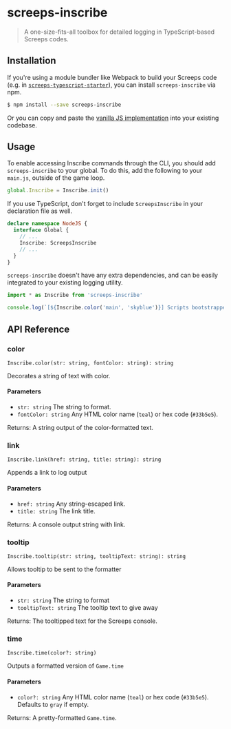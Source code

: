# screeps-inscribe

> A one-size-fits-all toolbox for detailed logging in TypeScript-based Screeps codes.

## Installation

If you're using a module bundler like Webpack to build your Screeps code (e.g. in [`screeps-typescript-starter`](https://github.com/screepers/screeps-typescript-starter)), you can install `screeps-inscribe` via npm.

```bash
$ npm install --save screeps-inscribe
```

Or you can copy and paste the [vanilla JS implementation](https://gist.github.com/resir014/5b7dee4d6a5c8094f25b6e8d3e1cb35d) into your existing codebase.

## Usage

To enable accessing Inscribe commands through the CLI, you should add `screeps-inscribe` to your global. To do this, add the following to your `main.js`, outside of the game loop.

```js
global.Inscribe = Inscribe.init()
```

If you use TypeScript, don't forget to include `ScreepsInscribe` in your declaration file as well.

```ts
declare namespace NodeJS {
  interface Global {
    // ...
    Inscribe: ScreepsInscribe
    // ...
  }
}
```

`screeps-inscribe` doesn't have any extra dependencies, and can be easily integrated to your existing logging utility.

```js
import * as Inscribe from 'screeps-inscribe'

console.log(`[${Inscribe.color('main', 'skyblue')}] Scripts bootstrapped`)
```

## API Reference

### color

`Inscribe.color(str: string, fontColor: string): string`

Decorates a string of text with color.

#### Parameters

- `str: string` The string to format.
- `fontColor: string` Any HTML color name (`teal`) or hex code (`#33b5e5`).

Returns: A string output of the color-formatted text.

### link

`Inscribe.link(href: string, title: string): string`

Appends a link to log output

#### Parameters

- `href: string` Any string-escaped link.
- `title: string` The link title.

Returns: A console output string with link.

### tooltip

`Inscribe.tooltip(str: string, tooltipText: string): string`

Allows tooltip to be sent to the formatter

#### Parameters

- `str: string` The string to format
- `tooltipText: string` The tooltip text to give away

Returns: The tooltipped text for the Screeps console.

### time

`Inscribe.time(color?: string)`

Outputs a formatted version of `Game.time`

#### Parameters

- `color?: string` Any HTML color name (`teal`) or hex code (`#33b5e5`). Defaults to `gray` if empty.

Returns: A pretty-formatted `Game.time`.
